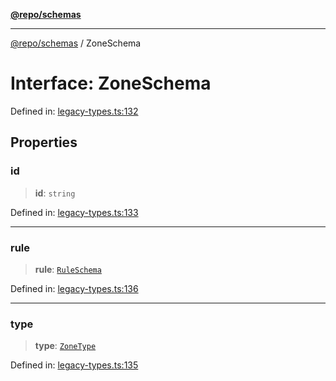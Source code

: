 [**@repo/schemas**](../README.md)

***

[@repo/schemas](../README.md) / ZoneSchema

# Interface: ZoneSchema

Defined in: [legacy-types.ts:132](https://github.com/alexqguo/drinking-board-game-v3/blob/fc5adf9b53e666003d4a7f6c500cdc49fb9dbd39/packages/schemas/src/legacy-types.ts#L132)

## Properties

### id

> **id**: `string`

Defined in: [legacy-types.ts:133](https://github.com/alexqguo/drinking-board-game-v3/blob/fc5adf9b53e666003d4a7f6c500cdc49fb9dbd39/packages/schemas/src/legacy-types.ts#L133)

***

### rule

> **rule**: [`RuleSchema`](../type-aliases/RuleSchema.md)

Defined in: [legacy-types.ts:136](https://github.com/alexqguo/drinking-board-game-v3/blob/fc5adf9b53e666003d4a7f6c500cdc49fb9dbd39/packages/schemas/src/legacy-types.ts#L136)

***

### type

> **type**: [`ZoneType`](../enumerations/ZoneType.md)

Defined in: [legacy-types.ts:135](https://github.com/alexqguo/drinking-board-game-v3/blob/fc5adf9b53e666003d4a7f6c500cdc49fb9dbd39/packages/schemas/src/legacy-types.ts#L135)

